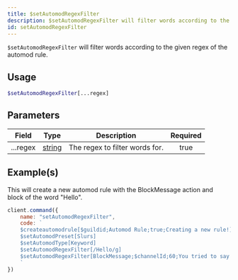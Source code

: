 ```yaml
---
title: $setAutomodRegexFilter
description: $setAutomodRegexFilter will filter words according to the given regex of the automod rule.
id: setAutomodRegexFilter
---
```


`$setAutomodRegexFilter` will filter words according to the given regex of the automod rule.

## Usage

```php
$setAutomodRegexFilter[...regex]
```

## Parameters

| Field    | Type                                                                                              | Description                    | Required |
| -------- | ------------------------------------------------------------------------------------------------- | ------------------------------ | :------: |
| ...regex | [string](https://developer.mozilla.org/en-US/docs/Web/JavaScript/Reference/Global_Objects/String) | The regex to filter words for. |   true   |

## Example(s)

This will create a new automod rule with the BlockMessage action and block of the word "Hello".

```javascript
client.command({
    name: "setAutomodRegexFilter",
    code: `
    $createautomodrule[$guildid;Automod Rule;true;Creating a new rule!]
    $setAutomodPreset[Slurs]
    $setAutomodType[Keyword]
    $setAutomodRegexFilter[/Hello/g]
    $setAutomodRegexFilter[BlockMessage;$channelId;60;You tried to say slurs, you got blocked!]  
    `
})